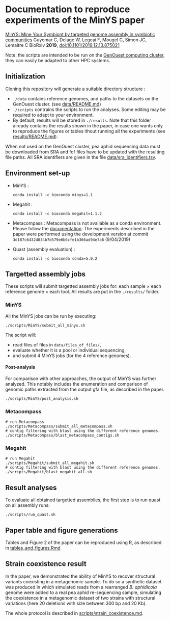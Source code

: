 # Documentation to reproduce experiments of the MinYS paper

[MinYS: Mine Your Symbiont by targeted genome assembly in symbiotic communities](https://www.biorxiv.org/content/10.1101/2019.12.13.875021v1) 
Guyomar C, Delage W, Legeai F, Mougel C, Simon JC, Lemaitre C 
BioRxiv **2019**, [doi:10.1101/2019.12.13.875021](https://www.biorxiv.org/content/10.1101/2019.12.13.875021v1)

Note: the scripts are intended to be run on the [GenOuest computing cluster](https://www.genouest.org/), they can easily be adapted to other HPC systems.



## Initialization

Cloning this repository will generate a suitable directory structure :
- `./data` contains reference genomes, and paths to the datasets on the GenOuest cluster. (see [data/README.md](data/README.md))
- `./scripts` contrains the scripts to run the analyses. Some editing may be required to adapt to your environment.
- By default, results will be stored in `./results`. Note that this folder already contains the results shown in the paper, in case one wants only to reproduce the figures or tables ithout running all the experiments (see [results/README.md](results/README.md)).

When not used on the GenOuest cluster, pea aphid sequencing data must be downloaded from SRA and fof files have to be updated with the resulting file paths. All SRA identifiers are given in the file [data/sra_identifiers.tsv](data/data/sra_identifiers.tsv).



## Environment set-up

- MinYS :

  ```
  conda install -c bioconda minys=1.1
  ```
- Megahit :

  ```
  conda install -c bioconda megahit=1.1.2
  ```
- Metacompass :
  Metacompass is not available as a conda environment. Please follow the [documentation](https://github.com/marbl/MetaCompass/blob/master/README.md).
  The experiments described in the paper were performed using the development version at commit `3d187c64324034b7d579e6b6cfe1b366ad94e7a6` (9/04/2019)

- Quast (assembly evaluation) :

  ```
  conda install -c bioconda conda=5.0.2
  ```

  

## Targetted assembly jobs

These scripts will submit targetted assembly jobs for: each sample $\times$ each reference genome  $\times$ each tool. All results are put in the `./results/` folder.

### MinYS

All the MinYS jobs can be run by executing:

```
./scripts/MinYS/submit_all_minys.sh
```

The script will: 

* read files of files in `data/files_of_files/`, 
* evaluate whether it is a pool or individual sequencing, 
* and submit 4 MinYS jobs (for the 4 reference genomes).

#### Post-analysis

For comparison with other approaches, the output of MinYS was further analyzed. This notably includes the enumeration and comparison of genomic paths extracted from the output gfa file, as described in the paper.

```
./scripts/MinYS/post_analysis.sh
```

### Metacompass

```
# run Metacompass
./scripts/Metacompass/submit_all_metacompass.sh
# contig filtering with blast using the different reference genomes.
./scripts/Metacompass/blast_metacompass_contigs.sh
```

### Megahit

```
# run Megahit
./scripts/Megahit/submit_all_megahit.sh
# contig filtering with blast using the different reference genomes.
./scripts/Megahit/blast_megahit_all.sh
```



## Result analyses

To evaluate all obtained targetted assemblies, the first step is to run quast on all assembly runs: 

```
./scripts/run_quast.sh
```



## Paper table and figure generations

Tables and Figure 2 of the paper can be reproduced using R, as described in [tables_and_figures.Rmd](tables_and_figures.Rmd)



## Strain coexistence result

In the paper, we demonstrated the ability of MinYS to recover structural variants coexisting in a metagenomic sample. To do so a synthetic dataset was produced in which simulated reads from a rearranged *B. aphidicola* genome were added to a real pea aphid re-sequencing sample, simulating the coexistence in a metagenomic dataset of two strains with structural variations (here 20 deletions with size between 300 bp and 20 Kb). 

The whole protocol is described in [scripts/strain_coexistence.md](scripts/strain_coexistence.md).